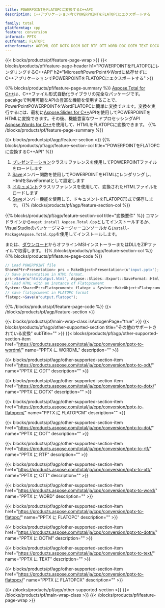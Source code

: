 ```yaml
---
title: POWERPOINTをFLATOPCに変換するC++API
description: C++アプリケーション内でPOWERPOINTをFLATOPCにエクスポートする

family: total
platformtag: cpp
feature: conversion
informat: PPTX
outformat: FLATOPC
otherformats: WORDML ODT DOTX DOCM DOT RTF OTT WORD DOC DOTM TEXT DOCX
---
```

{{< blocks/products/pf/feature-page-wrap >}}
{{< blocks/products/pf/feature-page-header h1="POWERPOINTをFLATOPCにレンダリングするC++API" h2="MicrosoftPowerPointやWordに依存せずにC++アプリケーションでPOWERPOINTをFLATOPCにエクスポートする" >}}

{{% blocks/products/pf/feature-page-summary %}}
[Aspose.Total for C++](https://products.aspose.com/total/cpp/)は、C++ファイル形式自動化ライブラリの完全なパッケージです。 pacakgeで利用可能なAPIの豊富な機能を使用することで、PowerPointPOWERPOINTをWordFLATOPCに簡単に変換できます。変換を実行するには、最初に[Aspose.Slides for C++](https://products.aspose.com/slides/cpp/)APIを使用してPOWERPOINTをHTMLに変換できます。その後、機能豊富なワードプロセッシングAPI [Aspose.Words for C++](https://products.aspose.com/words/cpp/)を使用して、HTMLをFLATOPCに変換できます。 
{{% /blocks/products/pf/feature-page-summary  %}}

{{< blocks/products/pf/agp/feature-section >}}
{{% blocks/products/pf/agp/feature-section-col title="POWERPOINTをFLATOPCに変換するC++API" %}}
1. [プレゼンテーション](https://reference.aspose.com/slides/cpp/class/aspose.slides.presentation)クラスリファレンスを使用してPOWERPOINTファイルをロードします
2. [Save](https://reference.aspose.com/slides/cpp/class/aspose.slides.presentation#afcd59ec697bf05c10f78c3869de2ec9e)メンバー関数を使用してPOWERPOINTをHTMLにレンダリングし、HtmlをSaveFormatとして設定します
3. [ドキュメント](https://reference.aspose.com/words/cpp/class/aspose.words.flatopcument)クラスリファレンスを使用して、変換されたHTMLファイルをロードします
4. [Save](https://reference.aspose.com/words/cpp/class/aspose.words.flatopcument#save_string)メンバー機能を使用して、ドキュメントをFLATOPC形式で保存します。
{{% /blocks/products/pf/agp/feature-section-col %}}

{{% blocks/products/pf/agp/feature-section-col title="変換要件" %}}
コマンドラインから```nuget install Aspose.Total.Cpp```としてインストールするか、VisualStudioのパッケージマネージャーコンソールから```Install-PackageAspose.Total.Cpp```を使用してインストールします。

または、[ダウンロード](https://releases.aspose.com/total/cpp)からオフラインMSIインストーラーまたはDLLをZIPファイルで取得します。
{{% /blocks/products/pf/agp/feature-section-col %}}
{{% blocks/products/pf/feature-page-code %}}
```cs
// Load POWERPOINT file
SharedPtr<Presentation> prs = MakeObject<Presentation>(u"input.pptx");
// Save presentation in HTML format.
prs->Save(u"htmlOutput.html", Aspose::Slides::Export::SaveFormat::Html);
// load HTML with an instance of Flatopcument
System::SharedPtr<Flatopcument> flatopc = System::MakeObject<Flatopcument>(u"htmlOutput.html");
// save flatopcument in FLATOPC format
flatopc->Save(u"output.flatopc"); 
```

{{% /blocks/products/pf/feature-page-code %}}
{{< /blocks/products/pf/agp/feature-section >}}

{{< blocks/products/pf/main-wrap-class isAutogenPage="true" >}}
{{< blocks/products/pf/agp/other-supported-section title="その他のサポートされている変換" subTitle="" >}}
{{< blocks/products/pf/agp/other-supported-section-item href="https://products.aspose.com/total/ja/cpp/conversion/pptx-to-wordml/" name="PPTX に WORDML" description="" >}}

{{< blocks/products/pf/agp/other-supported-section-item href="https://products.aspose.com/total/ja/cpp/conversion/pptx-to-odt/" name="PPTX に ODT" description="" >}}

{{< blocks/products/pf/agp/other-supported-section-item href="https://products.aspose.com/total/ja/cpp/conversion/pptx-to-dotx/" name="PPTX に DOTX" description="" >}}

{{< blocks/products/pf/agp/other-supported-section-item href="https://products.aspose.com/total/ja/cpp/conversion/pptx-to-flatopcm/" name="PPTX に FLATOPCM" description="" >}}

{{< blocks/products/pf/agp/other-supported-section-item href="https://products.aspose.com/total/ja/cpp/conversion/pptx-to-dot/" name="PPTX に DOT" description="" >}}

{{< blocks/products/pf/agp/other-supported-section-item href="https://products.aspose.com/total/ja/cpp/conversion/pptx-to-rtf/" name="PPTX に RTF" description="" >}}

{{< blocks/products/pf/agp/other-supported-section-item href="https://products.aspose.com/total/ja/cpp/conversion/pptx-to-ott/" name="PPTX に OTT" description="" >}}

{{< blocks/products/pf/agp/other-supported-section-item href="https://products.aspose.com/total/ja/cpp/conversion/pptx-to-word/" name="PPTX に WORD" description="" >}}

{{< blocks/products/pf/agp/other-supported-section-item href="https://products.aspose.com/total/ja/cpp/conversion/pptx-to-flatopc/" name="PPTX に FLATOPC" description="" >}}

{{< blocks/products/pf/agp/other-supported-section-item href="https://products.aspose.com/total/ja/cpp/conversion/pptx-to-dotm/" name="PPTX に DOTM" description="" >}}

{{< blocks/products/pf/agp/other-supported-section-item href="https://products.aspose.com/total/ja/cpp/conversion/pptx-to-text/" name="PPTX に TEXT" description="" >}}

{{< blocks/products/pf/agp/other-supported-section-item href="https://products.aspose.com/total/ja/cpp/conversion/pptx-to-flatopcx/" name="PPTX に FLATOPCX" description="" >}}


{{< /blocks/products/pf/agp/other-supported-section >}}
{{< /blocks/products/pf/main-wrap-class >}}
{{< /blocks/products/pf/feature-page-wrap >}}